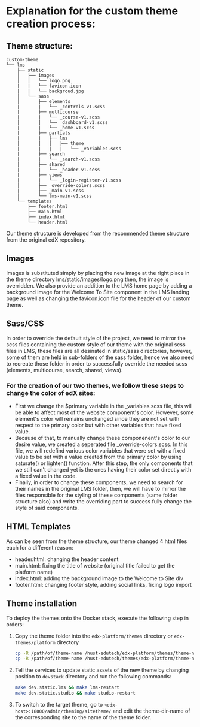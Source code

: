 # Explanation for the custom theme creation process:

## Theme structure:

    custom-theme
    └── lms
        ├── static
        │   ├── images
        │   │   └── logo.png
        |   |   └── favicon.icon
        |   |   └── backgroud.jpg
        │   └── sass
        │       ├── elements
        |       |   └── _controls-v1.scss
        |       ├── multicourse
        |       |   └── _course-v1.scss
        |       |   └── _dashboard-v1.scss
        |       |   └── _home-v1.scss
        |       ├── partials
        |       |   ├── lms
        |       |   |   ├── theme
        |       |   |   |   └── _variables.scss
        |       ├── search
        |       |   └── _search-v1.scss
        |       ├── shared
        |       |   └── _header-v1.scss
        |       ├── views
        |       |   └── _login-register-v1.scss
        │       ├── _override-colors.scss
        |       ├── _main-v1.scss
        │       └── lms-main-v1.scss
        └── templates
            ├── footer.html
            ├── main.html
            ├── index.html
            └── header.html
Our theme structure is developed from the recommended theme structure from the original edX repository.

## Images
Images is substituted simply by placing the new image at the right place
in the theme directory  lms/static/images/logo.png then, the image is overridden.
We also provide an addition to the LMS home page by adding a background image for the Welcome To Site component in the LMS landing page as well as changing the favicon.icon file for the header of our custom theme.

## Sass/CSS
In order to override the default style of the project, we need to mirror the scss files containing the custom style of our theme with the original scss files in LMS, these files are all desinated in static/sass directories, however, some of them are held in sub-folders of the sass folder, hence we also need to recreate those folder in order to successfully override the needed scss (elements, multicourse, search, shared, views).

### For the creation of our two themes, we follow these steps to change the color of edX sites:
- First we change the $primary variable in the \_variables.scss file, this will be able to affect most of the website component's color. However, some element's color will remains unchanged since they are not set with respect to the primary color but with other variables that have fixed value.
- Because of that, to manually change these componenent's color to our desire value, we created a seperated file \_override-colors.scss. In this file, we will redefind various color variables that were set with a fixed value to be set with a value created from the primary color by using saturate() or lighten() function. After this step, the only components that we still can't changed yet is the ones having their color set directly with a fixed value in the code. 
- Finally, in order to change these components, we need to search for their names in the original LMS folder, then, we will have to mirror the files responsible for the styling of these components (same folder structure also) and write the overriding part to success fully change the style of said components.

## HTML Templates
As can be seen from the theme structure, our theme changed 4 html files each for a different reason:
- header.html: changing the header content
- main.html: fixing the title of website (original title failed to get the platform name)
- index.html: adding the background image to the Welcome to Site div
- footer.html: changing footer style, adding social links, fixing logo import 


## Theme installation
To deploy the themes onto the Docker stack, execute the following step in orders:
1. Copy the theme folder into the `edx-platform/themes` directory or `edx-themes/platform` directory
    ```bash
    cp -R /path/of/theme-name /hust-edutech/edx-platform/themes/theme-name
    cp -R /path/of/theme-name /hust-edutech/themes/edx-platform/theme-name
    ```
2. Tell the services to update static assets of the new theme by changing position to `devstack` directory and run the 
   following commands:
    ```bash
    make dev.static.lms && make lms-restart
    make dev.static.studio && make studio-restart  
    ```
3. To switch to the target theme, go to `<edx-host>:18000/admin/theming/sitetheme/` and edit the theme-dir-name of the 
corresponding site to the name of the theme folder.
